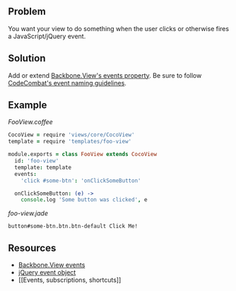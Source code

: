 ## Problem

You want your view to do something when the user clicks or otherwise fires a JavaScript/jQuery event.

## Solution

Add or extend [Backbone.View's events property](http://backbonejs.org/#View-events). Be sure to follow [CodeCombat's event naming guidelines](https://github.com/codecombat/codecombat/wiki/Events%2C-subscriptions%2C-shortcuts#events).

## Example

*FooView.coffee*

  ```coffeescript
  CocoView = require 'views/core/CocoView'
  template = require 'templates/foo-view'
  
  module.exports = class FooView extends CocoView
    id: 'foo-view'
    template: template
    events:
      'click #some-btn': 'onClickSomeButton'

    onClickSomeButton: (e) ->
      console.log 'Some button was clicked', e
  ```

*foo-view.jade*

  ```jade
  button#some-btn.btn.btn-default Click Me!
  ```

## Resources

* [Backbone.View events](http://backbonejs.org/#View-events)
* [jQuery event object](https://api.jquery.com/category/events/event-object/)
* [[Events, subscriptions, shortcuts]]